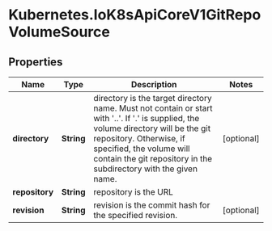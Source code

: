 # Kubernetes.IoK8sApiCoreV1GitRepoVolumeSource

## Properties

Name | Type | Description | Notes
------------ | ------------- | ------------- | -------------
**directory** | **String** | directory is the target directory name. Must not contain or start with &#39;..&#39;.  If &#39;.&#39; is supplied, the volume directory will be the git repository.  Otherwise, if specified, the volume will contain the git repository in the subdirectory with the given name. | [optional] 
**repository** | **String** | repository is the URL | 
**revision** | **String** | revision is the commit hash for the specified revision. | [optional] 


